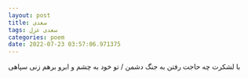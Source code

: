 ```yaml
---
layout: post
title: سعدی
tags: سعدی غزل
categories: poem
date: 2022-07-23 03:57:06.971375
---
```


با لشکرت چه حاجت رفتن به جنگ دشمن / تو خود به چشم و ابرو برهم زنی سپاهی